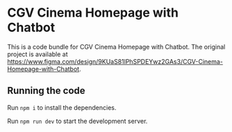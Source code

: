 
  # CGV Cinema Homepage with Chatbot

  This is a code bundle for CGV Cinema Homepage with Chatbot. The original project is available at https://www.figma.com/design/9KUaS81lPhSPDEYwz2GAs3/CGV-Cinema-Homepage-with-Chatbot.

  ## Running the code

  Run `npm i` to install the dependencies.

  Run `npm run dev` to start the development server.
  